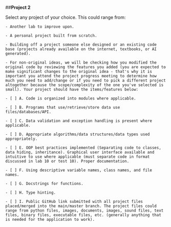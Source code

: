 ##**Project 2**

Select any project of your choice. This could range from:

	- Another lab to improve upon.

	- A personal project built from scratch.

	- Building off a project someone else designed or an existing code base (projects already available on the internet, textbooks, or AI generated).

	- For non-original ideas, we will be checking how you modified the original code by reviewing the features you added (you are expected to make significant changes to the original idea - that's why it is important you attend the project progress meeting to determine how much you need to add/change or if you need to pick a different project altogether because the scope/complexity of the one you've selected is small). Your project should have the items/features below:

	- [ ] A. Code is organized into modules where applicable.

	- [ ] B. Programs that use/retrieve/store data use files/databases/API.

	- [ ] C. Data validation and exception handling is present where applicable.

	- [ ] D. Appropriate algorithms/data structures/data types used appropriately.

	- [ ] E. OOP best practices implemented (Separating code to classes, data hiding, inheritance). Graphical user interface available and intuitive to use where applicable (must separate code in format discussed in lab 10 or test 10). Proper documentation.

	- [ ] F. Using descriptive variable names, class names, and file names.

	- [ ] G. Docstrings for functions.

	- [ ] H. Type hinting.

	- [ ] I. Public GitHub link submitted with all project files placed/merged into the main/master branch. The project files could range from python files, images, documents, images, sound files, text files, binary files, executable files, etc. (generally anything that is needed for the application to work).